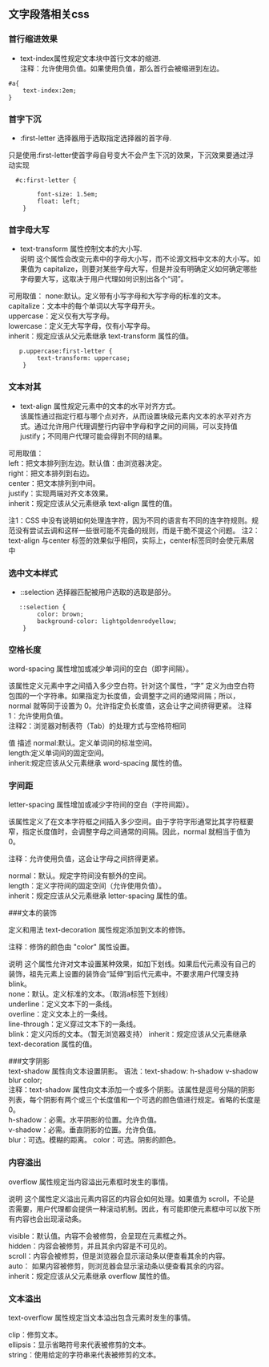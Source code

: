 ## 文字段落相关css

### 首行缩进效果
- text-index属性规定文本块中首行文本的缩进.  
注释：允许使用负值。如果使用负值，那么首行会被缩进到左边。

``` 
#a{
	text-index:2em;
}
```   

### 首字下沉  
- :first-letter 选择器用于选取指定选择器的首字母.  

只是使用:first-letter使首字母自号变大不会产生下沉的效果，下沉效果要通过浮动实现

``` 
  #c:first-letter {

        font-size: 1.5em;
        float: left;
    }
```    

### 首字母大写  
- text-transform 属性控制文本的大小写.  
说明
这个属性会改变元素中的字母大小写，而不论源文档中文本的大小写。如果值为 capitalize，则要对某些字母大写，但是并没有明确定义如何确定哪些字母要大写，这取决于用户代理如何识别出各个“词”。  

可用取值： 
none:默认。定义带有小写字母和大写字母的标准的文本。  
capitalize：文本中的每个单词以大写字母开头。  
uppercase：定义仅有大写字母。  
lowercase：定义无大写字母，仅有小写字母。  
inherit：规定应该从父元素继承 text-transform 属性的值。  

```  
   p.uppercase:first-letter {
        text-transform: uppercase;
    }
```   

### 文本对其   
- text-align 属性规定元素中的文本的水平对齐方式。   
该属性通过指定行框与哪个点对齐，从而设置块级元素内文本的水平对齐方式。通过允许用户代理调整行内容中字母和字之间的间隔，可以支持值 justify；不同用户代理可能会得到不同的结果。  

可用取值：  
left：把文本排列到左边。默认值：由浏览器决定。  
right：把文本排列到右边。  
center：把文本排列到中间。  
justify：实现两端对齐文本效果。  
inherit：规定应该从父元素继承 text-align 属性的值。 
   
注1：CSS 中没有说明如何处理连字符，因为不同的语言有不同的连字符规则。规范没有尝试去调和这样一些很可能不完备的规则，而是干脆不提这个问题。
注2：text-align 与center 标签的效果似乎相同，实际上，center标签同时会使元素居中  
### 选中文本样式  
- ::selection 选择器匹配被用户选取的选取是部分。   

``` 
   ::selection {
        color: brown;
        background-color: lightgoldenrodyellow;
    }
``` 

### 空格长度
word-spacing 属性增加或减少单词间的空白（即字间隔）。  


该属性定义元素中字之间插入多少空白符。针对这个属性，“字” 定义为由空白符包围的一个字符串。如果指定为长度值，会调整字之间的通常间隔；所以，normal 就等同于设置为 0。允许指定负长度值，这会让字之间挤得更紧。 
注释1：允许使用负值。  
注释2：浏览器对制表符（Tab）的处理方式与空格符相同    

值	描述
normal:默认。定义单词间的标准空间。  
length:定义单词间的固定空间。  
inherit:规定应该从父元素继承 word-spacing 属性的值。  

### 字间距  
letter-spacing 属性增加或减少字符间的空白（字符间距）。  

该属性定义了在文本字符框之间插入多少空间。由于字符字形通常比其字符框要窄，指定长度值时，会调整字母之间通常的间隔。因此，normal 就相当于值为 0。  

注释：允许使用负值，这会让字母之间挤得更紧。 


normal：默认。规定字符间没有额外的空间。  
length：定义字符间的固定空间（允许使用负值）。  
inherit：规定应该从父元素继承 letter-spacing 属性的值。  

###文本的装饰 

定义和用法
text-decoration 属性规定添加到文本的修饰。

注释：修饰的颜色由 "color" 属性设置。

说明
这个属性允许对文本设置某种效果，如加下划线。如果后代元素没有自己的装饰，祖先元素上设置的装饰会“延伸”到后代元素中。不要求用户代理支持 blink。  
none：默认。定义标准的文本。（取消a标签下划线）    
underline：定义文本下的一条线。  
overline：定义文本上的一条线。  
line-through：定义穿过文本下的一条线。  
blink：定义闪烁的文本。（暂无浏览器支持） 
inherit：规定应该从父元素继承 text-decoration 属性的值。  

###文字阴影  
text-shadow 属性向文本设置阴影。
语法：text-shadow: h-shadow v-shadow blur color;  
注释：text-shadow 属性向文本添加一个或多个阴影。该属性是逗号分隔的阴影列表，每个阴影有两个或三个长度值和一个可选的颜色值进行规定。省略的长度是 0。  
h-shadow：必需。水平阴影的位置。允许负值。  
v-shadow：必需。垂直阴影的位置。允许负值。  
blur：可选。模糊的距离。
color：可选。阴影的颜色。  

### 内容溢出  
overflow 属性规定当内容溢出元素框时发生的事情。  

说明
这个属性定义溢出元素内容区的内容会如何处理。如果值为 scroll，不论是否需要，用户代理都会提供一种滚动机制。因此，有可能即使元素框中可以放下所有内容也会出现滚动条。  

visible：默认值。内容不会被修剪，会呈现在元素框之外。  
hidden：内容会被修剪，并且其余内容是不可见的。  
scroll：内容会被修剪，但是浏览器会显示滚动条以便查看其余的内容。  
auto：	如果内容被修剪，则浏览器会显示滚动条以便查看其余的内容。  
inherit：规定应该从父元素继承 overflow 属性的值。  

### 文本溢出  
text-overflow 属性规定当文本溢出包含元素时发生的事情。  

clip：修剪文本。  
ellipsis：显示省略符号来代表被修剪的文本。  
string：使用给定的字符串来代表被修剪的文本。 

 



